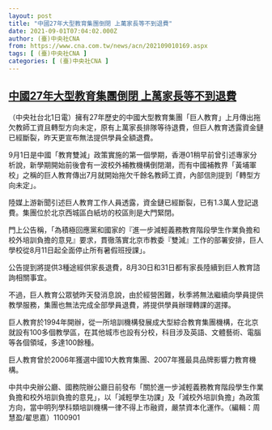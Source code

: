 ```yaml
---
layout: post
title: "中國27年大型教育集團倒閉 上萬家長等不到退費"
date: 2021-09-01T07:04:02.000Z
author: (臺)中央社CNA
from: https://www.cna.com.tw/news/acn/202109010169.aspx
tags: [ (臺)中央社CNA ]
categories: [ (臺)中央社CNA ]
---
```

<!--1630479842000-->
[中國27年大型教育集團倒閉 上萬家長等不到退費](https://www.cna.com.tw/news/acn/202109010169.aspx)
------

<div>
<div></div><div class="paragraph"><p>（中央社台北1日電）擁有27年歷史的中國大型教育集團「巨人教育」上月傳出拖欠教師工資且轉型方向未定，原有上萬家長排隊等待退費，但巨人教育透露資金鏈已經斷裂，昨天更宣布無法提供學員全額退費。</p><p>9月1日是中國「教育雙減」政策實施的第一個學期，香港01稍早前曾引述專家分析說，新學期開始前後會有一波校外補教機構倒閉潮，而有中國補教界「黃埔軍校」之稱的巨人教育傳出7月就開始拖欠千餘名教師工資，內部信則提到「轉型方向未定」。</p><p>陸媒上游新聞引述巨人教育工作人員透露，資金鏈已經斷裂，已有1.3萬人登記退費。集團位於北京西城區白紙坊的校區則是大門緊閉。</p><p>門上公告稱，「為積極回應黨和國家的『進一步減輕義務教育階段學生作業負擔和校外培訓負擔的意見』要求，貫徹落實北京市教委『雙減』工作的部署安排，巨人學校從8月11日起全面停止所有暑假班授課」。</p><p>公告提到將提供3種途經供家長退費，8月30日和31日都有家長陸續到巨人教育諮詢相關事宜。</p><p>不過，巨人教育公眾號昨天發消息說，由於經營困難，秋季將無法繼續向學員提供教學服務，集團也無法完成全部學員退費，將提供學員辦理轉課的選擇。</p><p>巨人教育於1994年開辦，從一所培訓機構發展成大型綜合教育集團機構，在北京就設有100多個教學區，在其他城市也設有分校，科目涉及英語、文體藝術、電腦等各個領域，多達100餘種。</p><p>巨人教育曾於2006年獲選中國10大教育集團、2007年獲最具品牌影響力教育機構。</p><p>中共中央辦公廳、國務院辦公廳日前發布「關於進一步減輕義務教育階段學生作業負擔和校外培訓負擔的意見」，以「減輕學生功課」及「減校外培訓負擔」為政策方向，當中明列學科類培訓機構一律不得上市融資，嚴禁資本化運作。（編輯：周慧盈/翟思嘉）1100901</p></div>
</div>
